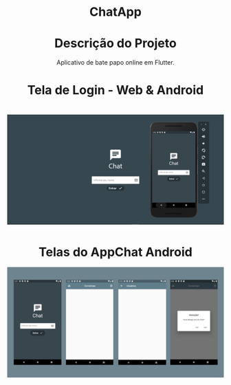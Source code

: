 <h1 align="center"> ChatApp </h1>

<h1 align="center"> Descrição do Projeto </h1>

<p align="center"> 
Aplicativo de bate papo online em Flutter.
</p>

<h1 align="center"> Tela de Login - Web & Android </h1>
<h1 align="center">
  <img alt="AppChat"title="#AppChat" src="lib/img/web.PNG"/>

  <h1 align="center"> Telas do AppChat Android </h1>
  <img alt="AppChat"title="#AppChat" src="lib/img/telas_android.png"/>
</h1>
